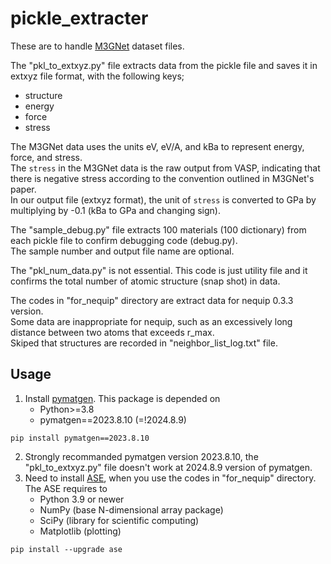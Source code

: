 # pickle_extracter  
These are to handle [M3GNet](https://figshare.com/articles/dataset/MPF_2021_2_8/19470599) dataset files.

The "pkl_to_extxyz.py" file extracts data from the pickle file and saves it in extxyz file format, with the following keys;
- structure
- energy
- force
- stress

The M3GNet data uses the units eV, eV/A, and kBa to represent energy, force, and stress.  
The `stress` in the M3GNet data is the raw output from VASP, indicating that there is negative stress according to the convention outlined in M3GNet's paper.  
In our output file (extxyz format), the unit of `stress` is converted to GPa by multiplying by -0.1 (kBa to GPa and changing sign).  

The "sample_debug.py" file extracts 100 materials (100 dictionary) from each pickle file to confirm debugging code (debug.py).  
The sample number and output file name are optional.

The "pkl_num_data.py" is not essential. This code is just utility file and it confirms the total number of atomic structure (snap shot) in data.  

The codes in "for_nequip" directory are extract data for nequip 0.3.3 version.  
Some data are inappropriate for nequip, such as an excessively long distance between two atoms that exceeds r_max.  
Skiped that structures are recorded in "neighbor_list_log.txt" file.

## Usage
1. Install [pymatgen]([https://pytorch.org/get-started/locally/](https://pymatgen.org/installation.html)). This package is depended on
    - Python>=3.8
    - pymatgen==2023.8.10 (=!2024.8.9)
```shell
pip install pymatgen==2023.8.10
```
2. Strongly recommanded pymatgen version 2023.8.10, the "pkl_to_extxyz.py" file doesn't work at 2024.8.9 version of pymatgen.
3. Need to install [ASE](https://wiki.fysik.dtu.dk/ase/index.html), when you use the codes in "for_nequip" directory. The ASE requires to
    - Python 3.9 or newer
    - NumPy (base N-dimensional array package)
    - SciPy (library for scientific computing)
    - Matplotlib (plotting)
```shell
pip install --upgrade ase
```
